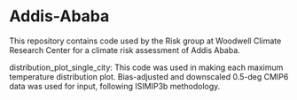 # Addis-Ababa
This repository contains code used by the Risk group at Woodwell Climate Research Center for a climate risk assessment of Addis Ababa.

distribution_plot_single_city: This code was used in making each maximum temperature distribution plot. Bias-adjusted and downscaled 0.5-deg CMIP6 data was used for input, following ISIMIP3b methodology.
